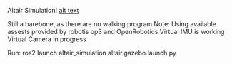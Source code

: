 Altair Simulation!
[alt text](<../../../../Pictures/Screenshots/Screenshot from 2024-08-01 12-36-43.png>)

Still a barebone, as there are no walking program
Note: 
Using available assests provided by robotis op3 and OpenRobotics
Virtual IMU is working
Virtual Camera in progress

Run:
ros2 launch altair_simulation altair.gazebo.launch.py
